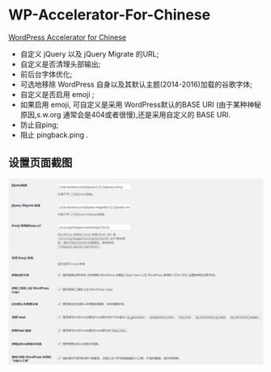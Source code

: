 # WP-Accelerator-For-Chinese
[WordPress Accelerator for Chinese](http://coolwp.com/wp-accelerator-for-chinese.html)

*   自定义 jQuery 以及 jQuery Migrate 的URL;
*   自定义是否清理头部输出;
*   前后台字体优化;
*   可选地移除 WordPress 自身以及其默认主题(2014-2016)加载的谷歌字体;
*   自定义是否启用 emoji ;
*   如果启用 emoji, 可自定义是采用 WordPress默认的BASE URI (由于某种神秘原因,s.w.org 通常会是404或者很慢),还是采用自定义的 BASE URI.
*   防止自ping;
*   阻止 pingback.ping .

## 设置页面截图

![WordPress Accelerator for Chinese 的设置页面](https://raw.githubusercontent.com/CoolWP/WP-Accelerator-For-Chinese/master/screenshot-1.jpg "WordPress Accelerator for Chinese 的设置页面")

